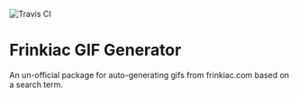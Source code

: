 ![Travis CI](https://travis-ci.com/sammygriffiths/frinkiac-gif-generator.svg?branch=master)

# Frinkiac GIF Generator
An un-official package for auto-generating gifs from frinkiac.com based on a search term.